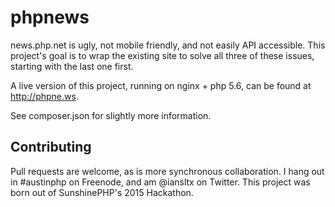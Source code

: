 phpnews
=======

news.php.net is ugly, not mobile friendly, and not easily API accessible. This project's goal is to wrap the existing
site to solve all three of these issues, starting with the last one first.

A live version of this project, running on nginx + php 5.6, can be found at http://phpne.ws.

See composer.json for slightly more information.

Contributing
------------

Pull requests are welcome, as is more synchronous collaboration. I hang out in #austinphp on Freenode, and am @iansltx
on Twitter. This project was born out of SunshinePHP's 2015 Hackathon.